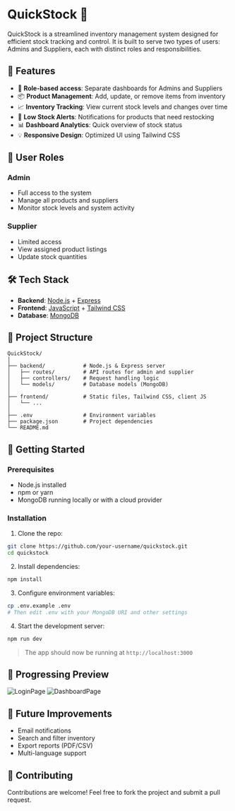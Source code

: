 # QuickStock 🧾

QuickStock is a streamlined inventory management system designed for efficient stock tracking and control. It is built to serve two types of users: Admins and Suppliers, each with distinct roles and responsibilities.

## 🚀 Features

- 🔐 **Role-based access**: Separate dashboards for Admins and Suppliers
- 📦 **Product Management**: Add, update, or remove items from inventory
- 📈 **Inventory Tracking**: View current stock levels and changes over time
- 🔔 **Low Stock Alerts**: Notifications for products that need restocking
- 📊 **Dashboard Analytics**: Quick overview of stock status
- 💡 **Responsive Design**: Optimized UI using Tailwind CSS

## 👥 User Roles

### Admin
- Full access to the system
- Manage all products and suppliers
- Monitor stock levels and system activity

### Supplier
- Limited access
- View assigned product listings
- Update stock quantities

## 🛠️ Tech Stack

- **Backend**: [Node.js](https://nodejs.org/) + [Express](https://expressjs.com/)
- **Frontend**: [JavaScript](https://developer.mozilla.org/en-US/docs/Web/JavaScript) + [Tailwind CSS](https://tailwindcss.com/)
- **Database**: [MongoDB](https://www.mongodb.com/)

## 📂 Project Structure

```
QuickStock/
│
├── backend/            # Node.js & Express server
│   ├── routes/         # API routes for admin and supplier
│   ├── controllers/    # Request handling logic
│   └── models/         # Database models (MongoDB)
│
├── frontend/           # Static files, Tailwind CSS, client JS
│   └── ...
│
├── .env                # Environment variables
├── package.json        # Project dependencies
└── README.md
```

## 🔧 Getting Started

### Prerequisites
- Node.js installed
- npm or yarn
- MongoDB running locally or with a cloud provider

### Installation

1. Clone the repo:

```bash
git clone https://github.com/your-username/quickstock.git
cd quickstock
```

2. Install dependencies:

```bash
npm install
```

3. Configure environment variables:

```bash
cp .env.example .env
# Then edit .env with your MongoDB URI and other settings
```

4. Start the development server:

```bash
npm run dev
```

> The app should now be running at `http://localhost:3000`

## 📸 Progressing Preview

![LoginPage](https://github.com/user-attachments/assets/85e467e5-7cfe-4e7a-b42b-6ba9948e08a7)
![DashboardPage](https://github.com/user-attachments/assets/2ddd622c-4ffb-43e4-87be-987043c4ee81)

## 📌 Future Improvements

- Email notifications
- Search and filter inventory
- Export reports (PDF/CSV)
- Multi-language support

## 🤝 Contributing

Contributions are welcome! Feel free to fork the project and submit a pull request.

